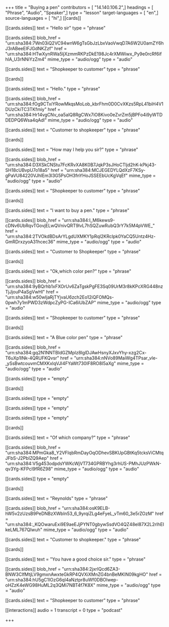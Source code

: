 +++
title = "Buying a pen"
contributors = [ "14.140.106.2",]
headings = [ "Phrase", "Audio", "Speaker",]
type = "lesson"
target-languages = [ "en",]
source-languages = [ "hi",]
[[cards]]

[[cards.sides]]
text = "Hello sir"
type = "phrase"

[[cards.sides]]
blob_href = "urn:sha384:7Wn03iQ2VC94wnW6gTsGbJzLbxVaoVwqD7A6W2U0amZY6hJ3rABeeEIFJGdNKZzf"
href = "urn:sha384:HTwXynRWa5ljXzmmRKPzDkE198Jc4rXMWiwx_Py9e0rcRf6ifhlA_U3rNNiYzZm4"
mime_type = "audio/ogg"
type = "audio"

[[cards.sides]]
text = "Shopkeeper to customer"
type = "phrase"

[[cards]]

[[cards.sides]]
text = "Hello."
type = "phrase"

[[cards.sides]]
blob_href = "urn:sha384:fOg9CTxiYRowMkqsMoLob_kbrFhm0D0CvXKzs5RpL41biH4V1DUzCkiTC3TKfmiy"
href = "urn:sha384:Hr14vgCNv_oa5alQ8RgCWx7iO8Kivo0eZvrZm5jBPFo4i9yWTDDEDPQ6Wsa4qAdl"
mime_type = "audio/ogg"
type = "audio"

[[cards.sides]]
text = "Customer to shopkeeper"
type = "phrase"

[[cards]]

[[cards.sides]]
text = "How may I help you sir?"
type = "phrase"

[[cards.sides]]
blob_href = "urn:sha384:D3XSkCNStu7FcKRvXA8K0B7JqkP3sJHoCTljd2hK-kPkj43-SH18cUBvpU7o18a5"
href = "urn:sha384:MCJEGEDYLQdXzF7KSy-gPaVU84220VJhlEm3l3G5PsOH3fnYHoJSSEEbUcKgVqEf"
mime_type = "audio/ogg"
type = "audio"

[[cards.sides]]
text = "Shopkeeper to customer"
type = "phrase"

[[cards]]

[[cards.sides]]
text = "I want to buy a pen."
type = "phrase"

[[cards.sides]]
blob_href = "urn:sha384:I_M6kews9-cDNv6UbRqvTGovjELwQVnivQRT9lvL7hSQZuwRubQ3rY7k5M4pVWE_"
href = "urn:sha384:2TVOkdBDsArYLgdUXMKY1pRqI2KRcIpk0YaCQ5Untz4Hz-GmRDrxzyoA31hcec36"
mime_type = "audio/ogg"
type = "audio"

[[cards.sides]]
text = "Customer to Shopkeeper"
type = "phrase"

[[cards]]

[[cards.sides]]
text = "Ok,which color pen?"
type = "phrase"

[[cards.sides]]
blob_href = "urn:sha384:9yBQrhb1xFXOrUv6ZaTgskPgFE3Sq09UrM3r8kKPcXRG448nzTjJjouP4aSgVwHl"
href = "urn:sha384:w50wIjaRjTYjvaU6zch2Eo12iQFOMQs-0pwh7y1mPWD3zWdpcZyPG-ICa6iUbZAP"
mime_type = "audio/ogg"
type = "audio"

[[cards.sides]]
text = "Shopkeeper to customer"
type = "phrase"

[[cards]]

[[cards.sides]]
text = "A Blue color pen"
type = "phrase"

[[cards.sides]]
blob_href = "urn:sha384:gq2N1NNTBIdGZMplz8IglDJAwHsnyXJxvYhy-xzg2Cx-T6uXp1lNk-4QRUFKQvsr"
href = "urn:sha384:nNVo89MaiWg4TPsar_vle-_ySsBwtcouvmCMXKxlqVJI4FYaWt730IF8RO8I5aXg"
mime_type = "audio/ogg"
type = "audio"

[[cards.sides]]
type = "empty"

[[cards]]

[[cards.sides]]
type = "empty"

[[cards.sides]]
type = "empty"

[[cards.sides]]
type = "empty"

[[cards]]

[[cards.sides]]
text = "Of which company?"
type = "phrase"

[[cards.sides]]
blob_href = "urn:sha384:MPmGka8_Y2VFIqbRmDayOqODhevSBKUpGBtKq5tcksViCMtqJFbS-J2PbIZQ9Aep"
href = "urn:sha384:V5g453odpdsYWKcWjVT734GPRBYhg3rhUS-PMhJUzPWkN-qv3Yg-KFPcI9fR6Z98"
mime_type = "audio/ogg"
type = "audio"

[[cards.sides]]
type = "empty"

[[cards]]

[[cards.sides]]
text = "Reynolds"
type = "phrase"

[[cards.sides]]
blob_href = "urn:sha384:osK9ELB-hW5v2zUzsB9PeDNBzXWbIn53_6_9yrqiZLg4eFyeL_vTm60_3e5rZOzM"
href = "urn:sha384:_KQOwaruExi9E9aeEJjPYNT0gbywSsdVO4QZ48el87X2L2rlhEIkeLML767QIwuh"
mime_type = "audio/ogg"
type = "audio"

[[cards.sides]]
text = "Customer to shopkeeper."
type = "phrase"

[[cards]]

[[cards.sides]]
text = "You have a good choice sir."
type = "phrase"

[[cards.sides]]
blob_href = "urn:sha384:2jxrIQcd6ZA3-BNW3CIfMtjLV9gmxnAwxteGkRP4QVXiXMnZG4bnBeMKlN09kgHO"
href = "urn:sha384:hU5gC1IOzG6qI4aNztpr8uWf0DBOIwep-oHZzK4eWG98HuML2q3QMi7NBT4f7K8X"
mime_type = "audio/ogg"
type = "audio"

[[cards.sides]]
text = "Shopkeeper to customer"
type = "phrase"

[[interactions]]
audio = 1
transcript = 0
type = "podcast"

+++
